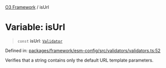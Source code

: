 [O3 Framework](../API.md) / isUrl

# Variable: isUrl

> `const` **isUrl**: [`Validator`](../type-aliases/Validator.md)

Defined in: [packages/framework/esm-config/src/validators/validators.ts:52](https://github.com/openmrs/openmrs-esm-core/blob/main/packages/framework/esm-config/src/validators/validators.ts#L52)

Verifies that a string contains only the default URL template parameters.
